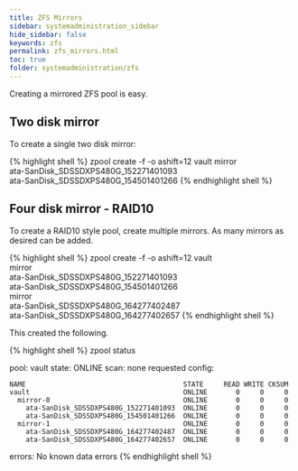 ```yaml
---
title: ZFS Mirrors
sidebar: systemadministration_sidebar
hide_sidebar: false
keywords: zfs
permalink: zfs_mirrors.html
toc: true
folder: systemadministration/zfs
---
```


Creating a mirrored ZFS pool is easy.

## Two disk mirror

To create a single two disk mirror:

{% highlight shell %}
zpool create -f -o ashift=12 vault mirror \
                ata-SanDisk_SDSSDXPS480G_152271401093 \
                ata-SanDisk_SDSSDXPS480G_154501401266
{% endhighlight shell %}

## Four disk mirror - RAID10

To create a RAID10 style pool, create multiple mirrors. As many mirrors as desired can be added.

{% highlight shell %}
zpool create -f -o ashift=12 vault \
              mirror \
                ata-SanDisk_SDSSDXPS480G_152271401093 \
                ata-SanDisk_SDSSDXPS480G_154501401266 \
              mirror \
                ata-SanDisk_SDSSDXPS480G_164277402487 \
                ata-SanDisk_SDSSDXPS480G_164277402657
{% endhighlight shell %}

This created the following.

{% highlight shell %}
zpool status

  pool: vault
 state: ONLINE
  scan: none requested
config:

	NAME                                       STATE     READ WRITE CKSUM
	vault                                      ONLINE       0     0     0
	  mirror-0                                 ONLINE       0     0     0
	    ata-SanDisk_SDSSDXPS480G_152271401093  ONLINE       0     0     0
	    ata-SanDisk_SDSSDXPS480G_154501401266  ONLINE       0     0     0
	  mirror-1                                 ONLINE       0     0     0
	    ata-SanDisk_SDSSDXPS480G_164277402487  ONLINE       0     0     0
	    ata-SanDisk_SDSSDXPS480G_164277402657  ONLINE       0     0     0

errors: No known data errors
{% endhighlight shell %}
